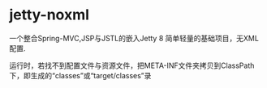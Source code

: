 jetty-noxml
==============
一个整合Spring-MVC,JSP与JSTL的嵌入Jetty 8 简单轻量的基础项目，无XML配置.

运行时，若找不到配置文件与资源文件，把META-INF文件夹拷贝到ClassPath下，即生成的“classes”或“target/classes”录
